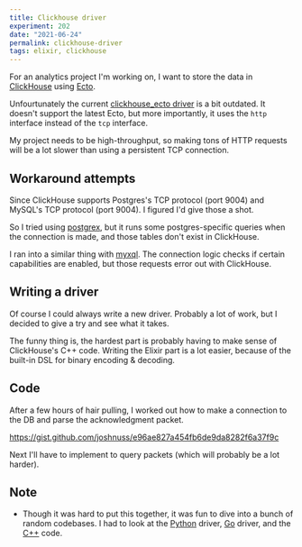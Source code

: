 ```yaml
---
title: Clickhouse driver
experiment: 202
date: "2021-06-24"
permalink: clickhouse-driver
tags: elixir, clickhouse
---
```


For an analytics project I'm working on, I want to store the data in [ClickHouse](https://clickhouse.tech) using [Ecto](https://github.com/elixir-ecto/ecto).

Unfourtunately the current [clickhouse_ecto driver](https://github.com/clickhouse-elixir/clickhouse_ecto) is a bit outdated. It doesn't support the latest Ecto, but more importantly, it uses the `http` interface instead of the `tcp` interface.

My project needs to be high-throughput, so making tons of HTTP requests will be a lot slower than using a persistent TCP connection.

## Workaround attempts

Since ClickHouse supports Postgres's TCP protocol (port 9004) and MySQL's TCP protocol (port 9004). I figured I'd give those a shot.

So I tried using [postgrex](https://github.com/elixir-ecto/postgrex), but it runs some postgres-specific queries when the connection is made, and those tables don't exist in ClickHouse.

I ran into a similar thing with [myxql](https://github.com/elixir-ecto/myxql). The connection logic checks if certain capabilities are enabled, but those requests error out with ClickHouse.

## Writing a driver

Of course I could always write a new driver. Probably a lot of work, but I decided to give a try and see what it takes.

The funny thing is, the hardest part is probably having to make sense of ClickHouse's C++ code. Writing the Elixir part is a lot easier, because of the built-in DSL for binary encoding & decoding.

## Code

After a few hours of hair pulling, I worked out how to make a connection to the DB and parse the acknowledgment packet.

https://gist.github.com/joshnuss/e96ae827a454fb6de9da8282f6a37f9c

Next I'll have to implement to query packets (which will probably be a lot harder).

## Note

- Though it was hard to put this together, it was fun to dive into a bunch of random codebases. I had to look at the [Python](https://github.com/mymarilyn/clickhouse-driver) driver, [Go](https://github.com/ClickHouse/clickhouse-go) driver, and the [C++](https://github.com/ClickHouse/ClickHouse/blob/master/src/Client/Connection.cpp) code.
